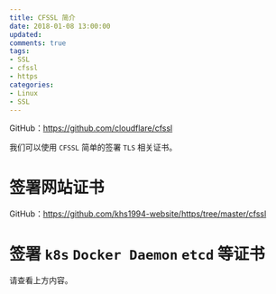 ```yaml
---
title: CFSSL 简介
date: 2018-01-08 13:00:00
updated:
comments: true
tags:
- SSL
- cfssl
- https
categories:
- Linux
- SSL
---
```


GitHub：https://github.com/cloudflare/cfssl

我们可以使用 `CFSSL` 简单的签署 `TLS` 相关证书。

<!--more-->

# 签署网站证书

GitHub：https://github.com/khs1994-website/https/tree/master/cfssl

# 签署 `k8s` `Docker Daemon` `etcd` 等证书

请查看上方内容。
